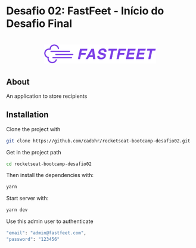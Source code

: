 # Desafio 02: FastFeet - Início do Desafio Final

<h1 align="center">
  <img alt="Fastfeet" title="Fastfeet" src=".github/logo.png" width="300px" />
</h1>

## About

An application to store recipients

## Installation

Clone the project with

```sh
git clone https://github.com/cadohr/rocketseat-bootcamp-desafio02.git
```

Get in the project path

```sh
cd rocketseat-bootcamp-desafio02
```

Then install the dependencies with:

```sh
yarn
```

Start server with:

```sh
yarn dev
```

Use this admin user to authenticate

```sh
"email": "admin@fastfeet.com",
"password": "123456"
```

